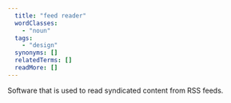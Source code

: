 ```yaml
---
  title: "feed reader"
  wordClasses:
    - "noun"
  tags:
    - "design"
  synonyms: []
  relatedTerms: []
  readMore: []
---
```

Software that is used to read syndicated content from RSS feeds.

